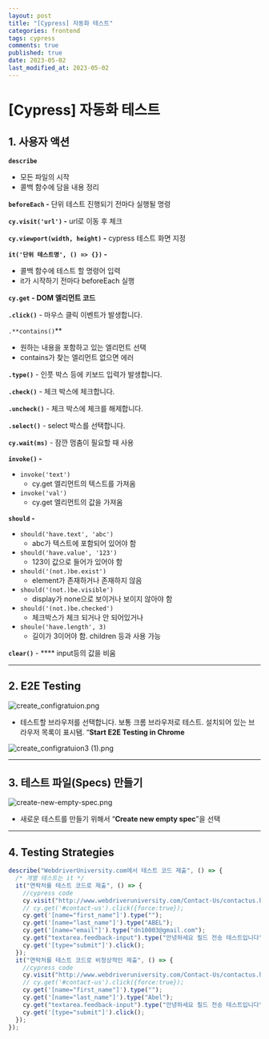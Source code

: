 ```yaml
---
layout: post
title: "[Cypress] 자동화 테스트"
categories: frontend
tags: cypress
comments: true
published: true
date: 2023-05-02
last_modified_at: 2023-05-02
---
```


# [Cypress] 자동화 테스트

## 1. 사용자 액션

**`describe`**

- 모든 파일의 시작
- 콜백 함수에 담을 내용 정리

**`beforeEach` -** 단위 테스트 진행되기 전마다 실행될 명령

**`cy.visit('url')` -** url로 이동 후 체크

**`cy.viewport(width, height)` -** cypress 테스트 화면 지정

**`it('단위 테스트명', () => {})` -**

- 콜백 함수에 테스트 할 명령어 입력
- it가 시작하기 전마다 beforeEach 실행

**`cy.get` - DOM 엘리먼트 코드**

**`.click()`** - 마우스 클릭 이벤트가 발생합니다.

`.**contains()`\*\*

- 원하는 내용을 포함하고 있는 엘리먼트 선택
- contains가 찾는 엘리먼트 없으면 에러

**`.type()`** - 인풋 박스 등에 키보드 입력가 발생합니다.

**`.check()`** - 체크 박스에 체크합니다.

**`.uncheck()`** - 체크 박스에 체크를 해제합니다.

**`.select()`** - select 박스를 선택합니다.

**`cy.wait(ms)`** - 잠깐 멈춤이 필요할 때 사용

**`invoke()` -**

- `invoke('text')`
  - cy.get 엘리먼트의 텍스트를 가져옴
- `invoke('val')`
  - cy.get 엘리먼트의 값을 가져옴

**`should` -**

- `should('have.text', 'abc')`
  - abc가 텍스트에 포함되어 있어야 함
- `should('have.value', '123')`
  - 123이 값으로 들어가 있어야 함
- `should('(not.)be.exist')`
  - element가 존재하거나 존재하지 않음
- `should('(not.)be.visible')`
  - display가 none으로 보이거나 보이지 않아야 함
- `should('(not.)be.checked')`
  - 체크박스가 체크 되거나 안 되어있거나
- `shoule('have.length', 3)`
  - 길이가 3이어야 함. children 등과 사용 가능

**`clear()`** - \*\*\*\* input등의 값을 비움

---

## 2. E2E **Testing**

![create_configratuion.png](https://s3-us-west-2.amazonaws.com/secure.notion-static.com/363ac796-91d7-47be-970c-38c91560e1db/create_configratuion.png)

- 테스트할 브라우저를 선택합니다. 보통 크롬 브라우저로 테스트. 설치되어 있는 브라우저 목록이 표시됌. “**Start E2E Testing in Chrome**

![create_configratuion3 (1).png](<https://s3-us-west-2.amazonaws.com/secure.notion-static.com/2235b0e0-5826-42c0-9aeb-f0307c055764/create_configratuion3_(1).png>)

---

## 3. **테스트 파일(Specs) 만들기**

![create-new-empty-spec.png](https://s3-us-west-2.amazonaws.com/secure.notion-static.com/6d83e956-64b2-4fd1-aa84-a711735b453d/create-new-empty-spec.png)

- 새로운 테스트를 만들기 위해서 “**Create new empty spec**”을 선택

---

## 4. **Testing Strategies**

```jsx
describe("WebdriverUniversity.com에서 테스트 코드 제출", () => {
  /* 개별 테스트는 it */
  it("연락처를 테스트 코드로 제출", () => {
    //cypress code
    cy.visit("http://www.webdriveruniversity.com/Contact-Us/contactus.html");
    // cy.get('#contact-us').click({force:true});
    cy.get('[name="first_name"]').type("");
    cy.get('[name="last_name"]').type("ABEL");
    cy.get('[name="email"]').type("dn10003@gmail.com");
    cy.get("textarea.feedback-input").type("안녕하세요 필드 전송 테스트입니다");
    cy.get('[type="submit"]').click();
  });
  it("연락처를 테스트 코드로 비정상적인 제출", () => {
    //cypress code
    cy.visit("http://www.webdriveruniversity.com/Contact-Us/contactus.html");
    // cy.get('#contact-us').click({force:true});
    cy.get('[name="first_name"]').type("");
    cy.get('[name="last_name"]').type("Abel");
    cy.get("textarea.feedback-input").type("안녕하세요 필드 전송 테스트입니다");
    cy.get('[type="submit"]').click();
  });
});
```
